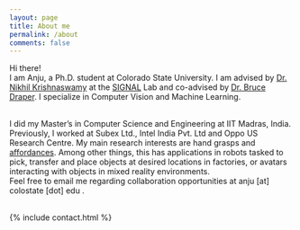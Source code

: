 ```yaml
---
layout: page
title: About me
permalink: /about
comments: false
---
```

<div class="row justify-content-between">
<div class="col-md-8 pr-5">


Hi there!
<br/>
I am Anju, a Ph.D. student at Colorado State University. I am advised by <a href="https://www.nikhilkrishnaswamy.com/">Dr. Nikhil Krishnaswamy</a> at the 
<a href="https://www.signallab.ai/"> SIGNAL</a> Lab and co-advised by 
<a href="https://www.cs.colostate.edu/~draper/"> Dr. Bruce Draper</a>. I specialize in Computer Vision and Machine Learning.
<br/>
  <!-- <img src="images/AnjuGopinath.png" alt="hi" align="right"/> -->
<br/>
I did my Master’s in Computer Science and Engineering at IIT Madras, India. Previously, I worked at Subex Ltd., 
Intel India Pvt. Ltd and Oppo US Research Centre. My main research interests are hand grasps and 
<a href="http://cs.brown.edu/courses/cs137/2017/readings/Gibson-AFF.pdf">affordances</a>. Among other things, 
this has applications in robots tasked to pick, transfer and place objects at desired locations in factories,
 or avatars interacting with objects in mixed reality environments. 
 <br/>
Feel free to email me regarding collaboration opportunities at anju [at] colostate [dot] edu .  

</div>


</div>

 <br/>

{% include contact.html %}
